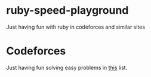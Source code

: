 # ruby-speed-playground
Just having fun with ruby in codeforces and similar sites

# Codeforces

Just having fun solving easy problems in [this](https://codeforces.com/problemset?order=BY_SOLVED_DESC) list.
